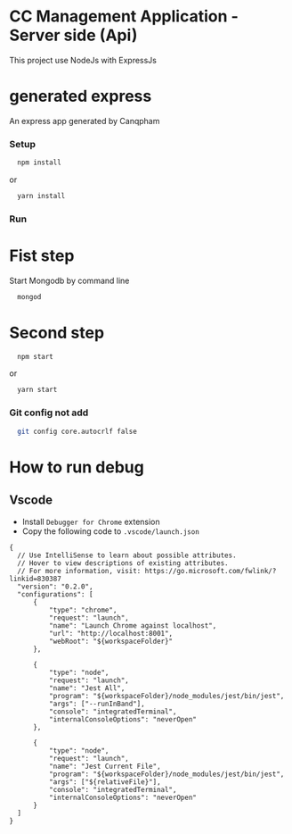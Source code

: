 # CC Management Application - Server side (Api)
This project use NodeJs with ExpressJs

generated express
======================

An express app generated by Canqpham

### Setup
```sh
  npm install 
```
or
```sh
  yarn install 
```

### Run
# Fist step
Start Mongodb by command line
```sh
  mongod
```
# Second step
```sh
  npm start
```
or
```sh
  yarn start 
```
### Git config not add
```sh
  git config core.autocrlf false
```
# How to run debug
## Vscode
- Install `Debugger for Chrome` extension
- Copy the following code to `.vscode/launch.json`
```
{
  // Use IntelliSense to learn about possible attributes.
  // Hover to view descriptions of existing attributes.
  // For more information, visit: https://go.microsoft.com/fwlink/?linkid=830387
  "version": "0.2.0",
  "configurations": [
      {
          "type": "chrome",
          "request": "launch",
          "name": "Launch Chrome against localhost",
          "url": "http://localhost:8001",
          "webRoot": "${workspaceFolder}"
      },
      
      {
          "type": "node",
          "request": "launch",
          "name": "Jest All",
          "program": "${workspaceFolder}/node_modules/jest/bin/jest",
          "args": ["--runInBand"],
          "console": "integratedTerminal",
          "internalConsoleOptions": "neverOpen"
      },
      
      {
          "type": "node",
          "request": "launch",
          "name": "Jest Current File",
          "program": "${workspaceFolder}/node_modules/jest/bin/jest",
          "args": ["${relativeFile}"],
          "console": "integratedTerminal",
          "internalConsoleOptions": "neverOpen"
      }
  ]
}
```
